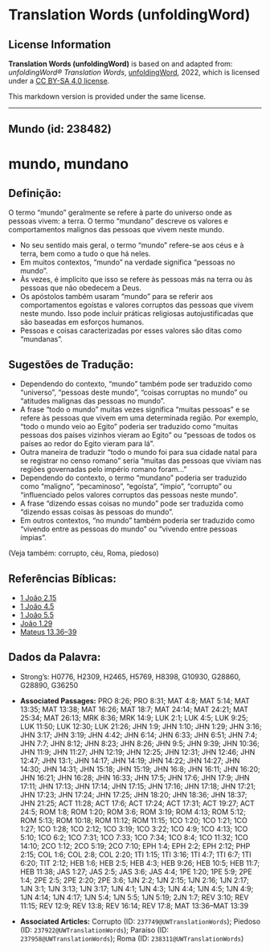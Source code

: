 # Translation Words (unfoldingWord)

## License Information

**Translation Words (unfoldingWord)** is based on and adapted from: _unfoldingWord® Translation Words_, [unfoldingWord](https://unfoldingword.org/utw), 2022, which is licensed under a [CC BY-SA 4.0 license](https://creativecommons.org/licenses/by-sa/4.0/legalcode.en).

This markdown version is provided under the same license.



--------------------------------

## Mundo (id: 238482)

mundo, mundano
==============

Definição:
----------

O termo “mundo” geralmente se refere à parte do universo onde as pessoas vivem: a terra. O termo “mundano” descreve os valores e comportamentos malignos das pessoas que vivem neste mundo.

* No seu sentido mais geral, o termo “mundo” refere\-se aos céus e à terra, bem como a tudo o que há neles.
* Em muitos contextos, “mundo” na verdade significa “pessoas no mundo”.
* Às vezes, é implícito que isso se refere às pessoas más na terra ou às pessoas que não obedecem a Deus.
* Os apóstolos também usaram “mundo” para se referir aos comportamentos egoístas e valores corruptos das pessoas que vivem neste mundo. Isso pode incluir práticas religiosas autojustificadas que são baseadas em esforços humanos.
* Pessoas e coisas caracterizadas por esses valores são ditas como “mundanas”.

Sugestões de Tradução:
----------------------

* Dependendo do contexto, “mundo” também pode ser traduzido como “universo”, “pessoas deste mundo”, “coisas corruptas no mundo” ou “atitudes malignas das pessoas no mundo”.
* A frase “todo o mundo” muitas vezes significa “muitas pessoas” e se refere às pessoas que vivem em uma determinada região. Por exemplo, “todo o mundo veio ao Egito” poderia ser traduzido como “muitas pessoas dos países vizinhos vieram ao Egito” ou “pessoas de todos os países ao redor do Egito vieram para lá”.
* Outra maneira de traduzir “todo o mundo foi para sua cidade natal para se registrar no censo romano” seria “muitas das pessoas que viviam nas regiões governadas pelo império romano foram…”
* Dependendo do contexto, o termo “mundano” poderia ser traduzido como “maligno”, “pecaminoso”, “egoísta”, “ímpio”, “corrupto” ou “influenciado pelos valores corruptos das pessoas neste mundo”.
* A frase “dizendo essas coisas no mundo” pode ser traduzida como “dizendo essas coisas às pessoas do mundo”.
* Em outros contextos, “no mundo” também poderia ser traduzido como “vivendo entre as pessoas do mundo” ou “vivendo entre pessoas ímpias”.

(Veja também: corrupto, céu, Roma, piedoso)

Referências Bíblicas:
---------------------

* [1 João 2\.15](https://ref.ly/1John2:15)
* [1 João 4\.5](https://ref.ly/1John4:5)
* [1 João 5\.5](https://ref.ly/1John5:5)
* [João 1\.29](https://ref.ly/John1:29)
* [Mateus 13\.36–39](https://ref.ly/Matt13:36-Matt13:39)

Dados da Palavra:
-----------------

* Strong’s: H0776, H2309, H2465, H5769, H8398, G10930, G28860, G28890, G36250

* **Associated Passages:** PRO 8:26; PRO 8:31; MAT 4:8; MAT 5:14; MAT 13:35; MAT 13:38; MAT 16:26; MAT 18:7; MAT 24:14; MAT 24:21; MAT 25:34; MAT 26:13; MRK 8:36; MRK 14:9; LUK 2:1; LUK 4:5; LUK 9:25; LUK 11:50; LUK 12:30; LUK 21:26; JHN 1:9; JHN 1:10; JHN 1:29; JHN 3:16; JHN 3:17; JHN 3:19; JHN 4:42; JHN 6:14; JHN 6:33; JHN 6:51; JHN 7:4; JHN 7:7; JHN 8:12; JHN 8:23; JHN 8:26; JHN 9:5; JHN 9:39; JHN 10:36; JHN 11:9; JHN 11:27; JHN 12:19; JHN 12:25; JHN 12:31; JHN 12:46; JHN 12:47; JHN 13:1; JHN 14:17; JHN 14:19; JHN 14:22; JHN 14:27; JHN 14:30; JHN 14:31; JHN 15:18; JHN 15:19; JHN 16:8; JHN 16:11; JHN 16:20; JHN 16:21; JHN 16:28; JHN 16:33; JHN 17:5; JHN 17:6; JHN 17:9; JHN 17:11; JHN 17:13; JHN 17:14; JHN 17:15; JHN 17:16; JHN 17:18; JHN 17:21; JHN 17:23; JHN 17:24; JHN 17:25; JHN 18:20; JHN 18:36; JHN 18:37; JHN 21:25; ACT 11:28; ACT 17:6; ACT 17:24; ACT 17:31; ACT 19:27; ACT 24:5; ROM 1:8; ROM 1:20; ROM 3:6; ROM 3:19; ROM 4:13; ROM 5:12; ROM 5:13; ROM 10:18; ROM 11:12; ROM 11:15; 1CO 1:20; 1CO 1:21; 1CO 1:27; 1CO 1:28; 1CO 2:12; 1CO 3:19; 1CO 3:22; 1CO 4:9; 1CO 4:13; 1CO 5:10; 1CO 6:2; 1CO 7:31; 1CO 7:33; 1CO 7:34; 1CO 8:4; 1CO 11:32; 1CO 14:10; 2CO 1:12; 2CO 5:19; 2CO 7:10; EPH 1:4; EPH 2:2; EPH 2:12; PHP 2:15; COL 1:6; COL 2:8; COL 2:20; 1TI 1:15; 1TI 3:16; 1TI 4:7; 1TI 6:7; 1TI 6:20; TIT 2:12; HEB 1:6; HEB 2:5; HEB 4:3; HEB 9:26; HEB 10:5; HEB 11:7; HEB 11:38; JAS 1:27; JAS 2:5; JAS 3:6; JAS 4:4; 1PE 1:20; 1PE 5:9; 2PE 1:4; 2PE 2:5; 2PE 2:20; 2PE 3:6; 1JN 2:2; 1JN 2:15; 1JN 2:16; 1JN 2:17; 1JN 3:1; 1JN 3:13; 1JN 3:17; 1JN 4:1; 1JN 4:3; 1JN 4:4; 1JN 4:5; 1JN 4:9; 1JN 4:14; 1JN 4:17; 1JN 5:4; 1JN 5:5; 1JN 5:19; 2JN 1:7; REV 3:10; REV 11:15; REV 12:9; REV 13:8; REV 16:14; REV 17:8; MAT 13:36–MAT 13:39
* **Associated Articles:** Corrupto (ID: `237749@UWTranslationWords`); Piedoso (ID: `237922@UWTranslationWords`); Paraíso (ID: `237958@UWTranslationWords`); Roma (ID: `238311@UWTranslationWords`)

